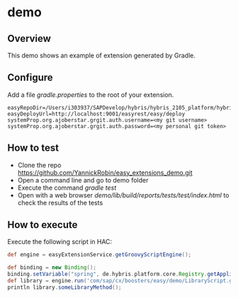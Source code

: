 # demo

## Overview
This demo shows an example of extension generated by Gradle.

## Configure

Add a file _gradle.properties_ to the root of your extension.
```
easyRepoDir=/Users/i303937/SAPDevelop/hybris/hybris_2105_platform/hybris/temp/hybris/easy_extensions/demo
easyDeployUrl=http://localhost:9001/easyrest/easy/deploy
systemProp.org.ajoberstar.grgit.auth.username=<my git username>
systemProp.org.ajoberstar.grgit.auth.password=<my personal git token>
```

## How to test
- Clone the repo https://github.com/YannickRobin/easy_extensions_demo.git
- Open a command line and go to demo folder
- Execute the command _gradle test_
- Open with a web browser _demo/lib/build/reports/tests/test/index.html_ to check the results of the tests


## How to execute

Execute the following script in HAC:
```groovy
def engine = easyExtensionService.getGroovyScriptEngine();

def binding = new Binding();
binding.setVariable("spring", de.hybris.platform.core.Registry.getApplicationContext());
def library = engine.run('com/sap/cx/boosters/easy/demo/LibraryScript.groovy', binding);                  
println library.someLibraryMethod();
```
